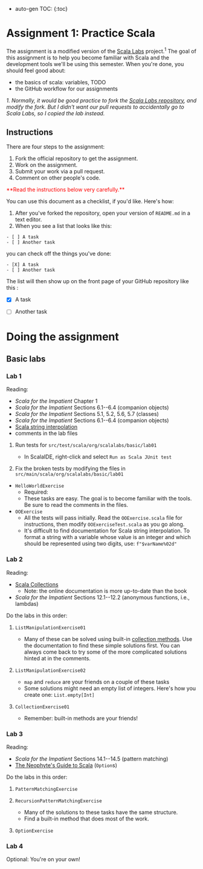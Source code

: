* auto-gen TOC:
{:toc}

# Assignment 1: Practice Scala
The assignment is a modified version of the
[Scala Labs](http://scala-labs.github.io/) project.<sup>1</sup> The goal of this
assignment is to help you become familiar with Scala and the development tools
we'll be using this semester. When you're done, you should feel good about:

- the basics of scala: variables, TODO
- the GitHub workflow for our assignments


*1. Normally, it would be good practice to fork the 
[Scala Labs repository](https://github.com/scala-labs/scala-labs/), and modify
the fork. But I didn't want our pull requests to accidentally go to Scala Labs,
so I copied the lab instead.*

## Instructions
There are four steps to the assignment:

1. Fork the official repository to get the assignment.
2. Work on the assignment.
3. Submit your work via a pull request.
4. Comment on other people's code. 

<p style="color: red">**Read the instructions below very carefully.**</pre> 

You can use this document as a
checklist, if you'd like. Here's how: 

1. After you've forked the repository, open your version of `README.md` in a
text editor.
2. When you see a list that looks like this:

```
- [ ] A task
- [ ] Another task
```

you can check off the things you've done:

```
- [X] A task
- [ ] Another task
```

The list will then show up on the front page of your GitHub repository like this
:

- [X] A task
- [ ] Another task


# Doing the assignment

## Basic labs


### Lab 1

Reading:

-   *Scala for the Impatient* Chapter 1
-   *Scala for the Impatient* Sections 6.1--6.4 (companion objects)
-   *Scala for the Impatient* Sections 5.1, 5.2, 5.6, 5.7 (classes)
-   *Scala for the Impatient* Sections 6.1--6.4 (companion objects)
-   [Scala string interpolation](http://docs.scala-lang.org/overviews/core/string-interpolation.html)
-   comments in the lab files

1.  Run tests for `src/test/scala/org/scalalabs/basic/lab01`
    -   In ScalaIDE, right-click and select `Run as Scala JUnit test`

2.  Fix the broken tests by modifying the files in `src/main/scala/org/scalalabs/basic/lab01`

-   `HelloWorldExercise`
    -   Required:
    -   These tasks are easy. The goal is to become familiar with the tools. Be sure to read the comments in the files.
-   `OOExercise`
    -   All the tests will pass initially. Read the `OOExercise.scala` file for instructions, then modify `OOExerciseTest.scala` as you go along.
    -   It's difficult to find documentation for Scala string interpolation. To format a string with a variable whose value is an integer and which should be represented using two digits, use: `f"$varName%02d"`

### Lab 2

Reading:

-   [Scala Collections](http://docs.scala-lang.org/overviews/collections/introduction.html)
    -   Note: the online documentation is more up-to-date than the book
-   *Scala for the Impatient* Sections 12.1--12.2 (anonymous functions, i.e., lambdas)

Do the labs in this order:

1.  `ListManipulationExercise01`
    -   Many of these can be solved using built-in [collection methods](http://docs.scala-lang.org/overviews/collections/introduction.html). Use the documentation to find these simple solutions first. You can always come back to try some of the more complicated solutions hinted at in the comments.

2.  `ListManipulationExercise02`
    -   `map` and `reduce` are your friends on a couple of these tasks
    -   Some solutions might need an empty list of integers. Here's how you create one: `List.empty[Int]`

3.  `CollectionExercise01`
    -   Remember: built-in methods are your friends!

### Lab 3

Reading:

-   *Scala for the Impatient* Sections 14.1--14.5 (pattern matching)
-   [The Neophyte's Guide to Scala](http://danielwestheide.com/blog/2012/12/19/the-neophytes-guide-to-scala-part-5-the-option-type.html) (`Option`s)

Do the labs in this order:

1.  `PatternMatchingExercise`
2.  `RecursionPatternMatchingExercise`
    -   Many of the solutions to these tasks have the same structure.
    -   Find a built-in method that does most of the work.

3.  `OptionExercise`

### Lab 4

Optional: You're on your own!

